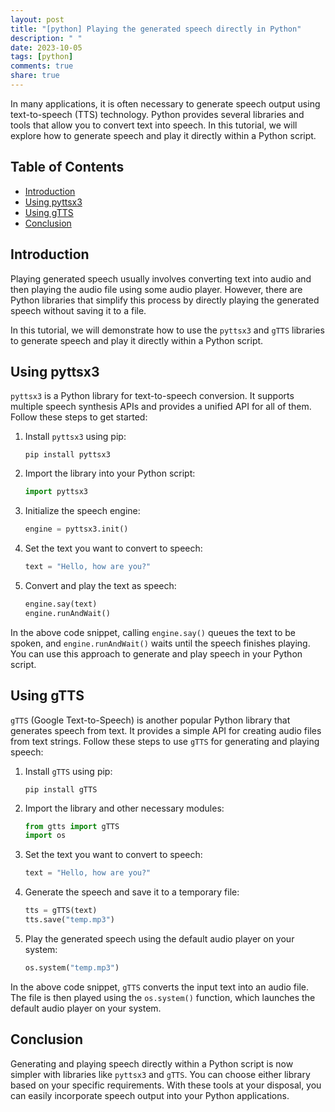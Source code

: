 ```yaml
---
layout: post
title: "[python] Playing the generated speech directly in Python"
description: " "
date: 2023-10-05
tags: [python]
comments: true
share: true
---
```


In many applications, it is often necessary to generate speech output using text-to-speech (TTS) technology. Python provides several libraries and tools that allow you to convert text into speech. In this tutorial, we will explore how to generate speech and play it directly within a Python script.

## Table of Contents
- [Introduction](#introduction)
- [Using pyttsx3](#using-pyttsx3)
- [Using gTTS](#using-gtts)
- [Conclusion](#conclusion)

## Introduction
Playing generated speech usually involves converting text into audio and then playing the audio file using some audio player. However, there are Python libraries that simplify this process by directly playing the generated speech without saving it to a file.

In this tutorial, we will demonstrate how to use the `pyttsx3` and `gTTS` libraries to generate speech and play it directly within a Python script.

## Using pyttsx3
`pyttsx3` is a Python library for text-to-speech conversion. It supports multiple speech synthesis APIs and provides a unified API for all of them. Follow these steps to get started:

1. Install `pyttsx3` using pip:
   ```
   pip install pyttsx3
   ```
2. Import the library into your Python script:
   ```python
   import pyttsx3
   ```
3. Initialize the speech engine:
   ```python
   engine = pyttsx3.init()
   ```
4. Set the text you want to convert to speech:
   ```python
   text = "Hello, how are you?"
   ```
5. Convert and play the text as speech:
   ```python
   engine.say(text)
   engine.runAndWait()
   ```

In the above code snippet, calling `engine.say()` queues the text to be spoken, and `engine.runAndWait()` waits until the speech finishes playing. You can use this approach to generate and play speech in your Python script.

## Using gTTS
`gTTS` (Google Text-to-Speech) is another popular Python library that generates speech from text. It provides a simple API for creating audio files from text strings. Follow these steps to use `gTTS` for generating and playing speech:

1. Install `gTTS` using pip:
   ```
   pip install gTTS
   ```
2. Import the library and other necessary modules:
   ```python
   from gtts import gTTS
   import os
   ```
3. Set the text you want to convert to speech:
   ```python
   text = "Hello, how are you?"
   ```
4. Generate the speech and save it to a temporary file:
   ```python
   tts = gTTS(text)
   tts.save("temp.mp3")
   ```
5. Play the generated speech using the default audio player on your system:
   ```python
   os.system("temp.mp3")
   ```

In the above code snippet, `gTTS` converts the input text into an audio file. The file is then played using the `os.system()` function, which launches the default audio player on your system.

## Conclusion
Generating and playing speech directly within a Python script is now simpler with libraries like `pyttsx3` and `gTTS`. You can choose either library based on your specific requirements. With these tools at your disposal, you can easily incorporate speech output into your Python applications.